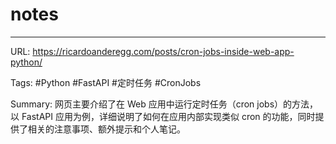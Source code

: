 # notes


---

URL: https://ricardoanderegg.com/posts/cron-jobs-inside-web-app-python/

Tags: #Python #FastAPI #定时任务 #CronJobs

Summary: 网页主要介绍了在 Web 应用中运行定时任务（cron jobs）的方法，以 FastAPI 应用为例，详细说明了如何在应用内部实现类似 cron 的功能，同时提供了相关的注意事项、额外提示和个人笔记。
